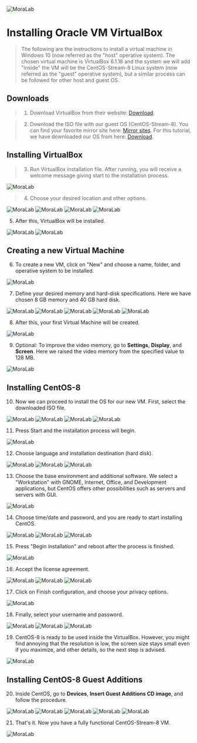 ![MoraLab](/picture/MORALAB_Banner.png)

# Installing Oracle VM VirtualBox

> The following are the instructions to install a virtual machine in Windows 10 (now referred as the "host" operative system). The chosen virtual machine is VirtualBox 6.1.18 and the system we will add "inside" the VM will be the CentOS-Stream-8 Linux system (now referred as the "guest" operative system), but a similar process can be followed for other host and guest OS.

## Downloads

> 1. Download VirtualBox from their website: [Download](https://download.virtualbox.org/virtualbox/6.1.18/VirtualBox-6.1.18-142142-Win.exe).

> 2. Download the ISO file with our guest OS (CentOS-Stream-8). You can find your favorite mirror site here: [Mirror sites](http://isoredirect.centos.org/centos/8-stream/isos/x86_64/). For this tutorial, we have downloaded our OS from here: [Download](http://download.nus.edu.sg/mirror/centos/8-stream/isos/x86_64/CentOS-Stream-8-x86_64-20210402-dvd1.iso).

## Installing VirtualBox

> 3. Run VirtualBox installation file. After running, you will receive a welcome message giving start to the installation process.

![MoraLab](images/VBox01.PNG)

> 4. Choose your desired location and other options.

![MoraLab](images/VBox02.PNG)
![MoraLab](images/VBox03.PNG)
![MoraLab](images/VBox04.PNG)
![MoraLab](images/VBox05.PNG)

5. After this, VirtualBox will be installed.

![MoraLab](images/VBox06.PNG)
![MoraLab](images/VBox07.PNG)

## Creating a new Virtual Machine

6. To create a new VM, click on "New" and choose a name, folder, and operative system to be installed.

![MoraLab](images/VBox11.PNG)

7. Define your desired memory and hard-disk specifications. Here we have chosen 8 GB memory and 40 GB hard disk.

![MoraLab](images/VBox12.PNG)
![MoraLab](images/VBox13.PNG)
![MoraLab](images/VBox14.PNG)
![MoraLab](images/VBox15.PNG)
![MoraLab](images/VBox16.PNG)

8. After this, your first Virtual Machine will be created.

![MoraLab](images/VBox17.PNG)

9. Optional: To improve the video memory, go to **Settings**, **Display**, and **Screen**. Here we raised the video memory from the specified value to 128 MB.

![MoraLab](images/VBox18.PNG)

## Installing CentOS-8

10. Now we can proceed to install the OS for our new VM. First, select the downloaded ISO file.

![MoraLab](images/VBox19.PNG)
![MoraLab](images/VBox20.PNG)
![MoraLab](images/VBox21.PNG)
![MoraLab](images/VBox22.PNG)

11. Press Start and the installation process will begin.

![MoraLab](images/VBox23.PNG)

12. Choose language and installation destination (hard disk). 

![MoraLab](images/VBox24.PNG)
![MoraLab](images/VBox25.PNG)
![MoraLab](images/VBox26.PNG)

13. Choose the base environment and additional software. We select a "Workstation" with GNOME, Internet, Office, and Development applications, but CentOS offers other possibilities such as servers and servers with GUI.

![MoraLab](images/VBox27.PNG)

14. Choose time/date and password, and you are ready to start installing CentOS.

![MoraLab](images/VBox28.PNG)
![MoraLab](images/VBox29.PNG)
![MoraLab](images/VBox30.PNG)

15. Press "Begin installation" and reboot after the process is finished.

![MoraLab](images/VBox32.PNG)

16. Accept the license agreement.

![MoraLab](images/VBox33.PNG)
![MoraLab](images/VBox34.PNG)
![MoraLab](images/VBox35.PNG)

17. Click on Finish configuration, and choose your privacy options.

![MoraLab](images/VBox37.PNG)

18. Finally, select your username and password.

![MoraLab](images/VBox38.PNG)
![MoraLab](images/VBox39.PNG)
![MoraLab](images/VBox40.PNG)

19. CentOS-8 is ready to be used inside the VirtualBox. However, you might find annoying that the resolution is low, the screen size stays small even if you maximize, and other details, so the next step is advised.

![MoraLab](images/VBox41.PNG)

## Installing CentOS-8 Guest Additions

20. Inside CentOS, go to **Devices**, **Insert Guest Additions CD image**, and follow the procedure.

![MoraLab](images/VBox47.PNG)
![MoraLab](images/VBox48.PNG)
![MoraLab](images/VBox49.PNG)
![MoraLab](images/VBox50.PNG)
![MoraLab](images/VBox51.PNG)

21. That's it. Now you have a fully functional CentOS-Stream-8 VM.

![MoraLab](images/VBox52.PNG)
